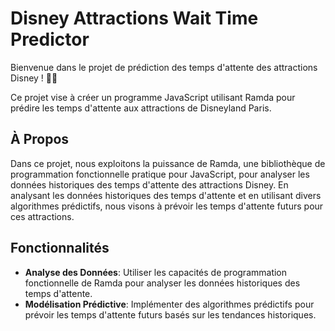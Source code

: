 # Disney Attractions Wait Time Predictor

Bienvenue dans le projet de prédiction des temps d'attente des attractions Disney ! 🎢✨

Ce projet vise à créer un programme JavaScript utilisant Ramda pour prédire les temps d'attente aux attractions de Disneyland Paris.

## À Propos

Dans ce projet, nous exploitons la puissance de Ramda, une bibliothèque de programmation fonctionnelle pratique pour JavaScript, pour analyser les données historiques des temps d'attente des attractions Disney. En analysant les données historiques des temps d'attente et en utilisant divers algorithmes prédictifs, nous visons à prévoir les temps d'attente futurs pour ces attractions.

## Fonctionnalités

- **Analyse des Données**: Utiliser les capacités de programmation fonctionnelle de Ramda pour analyser les données historiques des temps d'attente.
- **Modélisation Prédictive**: Implémenter des algorithmes prédictifs pour prévoir les temps d'attente futurs basés sur les tendances historiques.
